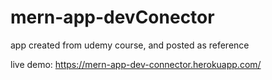 # mern-app-devConector

app created from udemy course, and posted as reference

live demo: https://mern-app-dev-connector.herokuapp.com/

